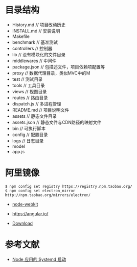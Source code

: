 # 目录结构
- History.md // 项目改动历史
- INSTALL.md // 安装说明
- Makefile
- benchmark // 基准测试
- controllers // 控制器
- lib // 没有模块化的文件目录
- middlewares // 中间件
- package.json // 包描述文件，项目依赖项配置等
- proxy // 数据代理目录，类似MVC中的M
- test // 测试目录
- tools // 工具目录 
- views // 视图目录
- routes // 路由目录
- dispatch.js // 多进程管理
- README.md // 项目说明文件
- assets // 静态文件目录
- assets.json // 静态文件与CDN路径的映射文件
- bin // 可执行脚本
- config // 配置目录
- logs // 日志目录
- model
- app.js



# 阿里镜像
```
$ npm config set registry https://registry.npm.taobao.org/
$ npm config set electron_mirror http://npm.taobao.org/mirrors/electron/
```




- [node-webkit](https://github.com/nwjs/nw.js)

- https://angular.io/


- [Download](http://nodejs.cn/download/)


# 参考文献
- [Node 应用的 Systemd 启动](http://www.ruanyifeng.com/blog/2016/03/node-systemd-tutorial.html)
